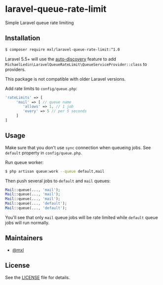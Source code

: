 # laravel-queue-rate-limit
Simple Laravel queue rate limiting

## Installation
```bash
$ composer require mxl/laravel-queue-rate-limit:^1.0
```

Laravel 5.5+ will use the [auto-discovery](https://medium.com/@taylorotwell/package-auto-discovery-in-laravel-5-5-ea9e3ab20518) feature to add `MichaelLedin\LaravelQueueRateLimit\QueueServiceProvider::class` to providers.

This package is not compatible with older Laravel versions.

Add rate limits to `config/queue.php`:

```php
'rateLimits' => [
     'mail' => [ // queue name
        'allows' => 1, // 1 job
        'every' => 5 // per 5 seconds
     ]
]
```

## Usage

Make sure that you don't use `sync` connection when queueing jobs. See `default` property in `config/queue.php`.

Run queue worker:

```bash
$ php artisan queue:work --queue default,mail
```

Then push several jobs to `default` and `mail` queues:

```php
Mail::queue(..., 'mail');
Mail::queue(..., 'mail');
Mail::queue(..., 'mail');
Mail::queue(..., 'default');
Mail::queue(..., 'default');
```

You'll see that only `mail` queue jobs will be rate limited while `default` queue jobs will run normally.

## Maintainers

- [@mxl](https://github.com/mxl)

## License

See the [LICENSE](https://github.com/mxl/laravel-queue-rate-limit/blob/master/LICENSE) file for details.


